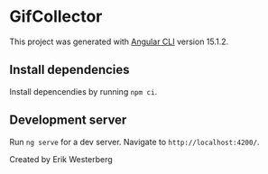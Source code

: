 # GifCollector

This project was generated with [Angular CLI](https://github.com/angular/angular-cli) version 15.1.2.

## Install dependencies
Install depencendies by running `npm ci`.

## Development server
Run `ng serve` for a dev server. Navigate to `http://localhost:4200/`. 


Created by Erik Westerberg